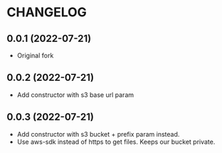 # CHANGELOG

## 0.0.1 (2022-07-21)
* Original fork

## 0.0.2 (2022-07-21)
* Add constructor with s3 base url param

## 0.0.3 (2022-07-21)
* Add constructor with s3 bucket + prefix param instead.
* Use aws-sdk instead of https to get files. Keeps our bucket private.
